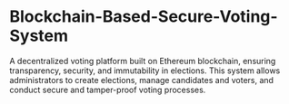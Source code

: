 # Blockchain-Based-Secure-Voting-System
A decentralized voting platform built on Ethereum blockchain, ensuring transparency, security, and immutability in elections. This system allows administrators to create elections, manage candidates and voters, and conduct secure and tamper-proof voting processes.
